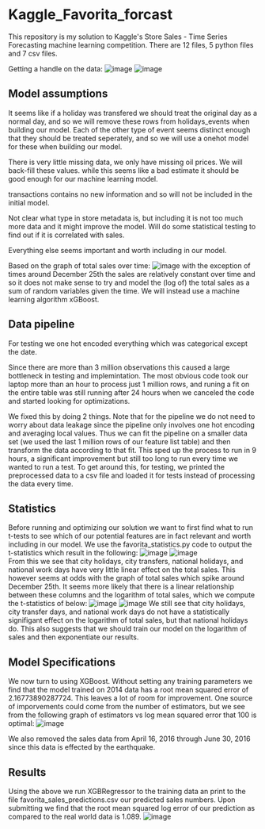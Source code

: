 # Kaggle_Favorita_forcast
This repository is my solution to Kaggle's Store Sales - Time Series Forecasting machine learning competition. There are 12 files, 5 python files and 7 csv files. 

Getting a handle on the data:
![image](https://github.com/user-attachments/assets/a828eed7-e399-4c4f-84e5-e79a72a00a56)
![image](https://github.com/user-attachments/assets/cf20e2c2-b3d1-42f8-85e6-96f88f3c190f)

## Model assumptions
It seems like if a holiday was transfered we should treat the original day as a normal day, and so we will remove these rows from holidays_events when building our model. Each of the other type of event seems distinct enough that they should be treated seperately, and so we will use a onehot model for these when building our model. 

There is very little missing data, we only have missing oil prices. We will back-fill these values. while this seems like a bad estimate it should be good enough for our machine learning model.

transactions contains no new information and so will not be included in the initial model.

Not clear what type in store metadata is, but including it is not too much more data and it might improve the model. Will do some statistical testing to find out if it is correlated with sales. 

Everything else seems important and worth including in our model.

Based on the graph of total sales over time:
![image](https://github.com/user-attachments/assets/dd4e8f9e-f5ba-4bec-b7ba-24c2eb35d605)
with the exception of times around December 25th the sales are relatively constant over time and so it does not make sense to try and model the (log of) the total sales as a sum of random variables given the time. We will instead use a machine learning algorithm xGBoost.

## Data pipeline

For testing we one hot encoded everything which was categorical except the date.

Since there are more than 3 million observations this caused a large bottleneck in testing and implemintation. The most obvious code took our laptop more than an hour to process just 1 million rows, and runing a fit on the entire table was still running after 24 hours when we canceled the code and started looking for optimizations. 

We fixed this by doing 2 things. Note that for the pipeline we do not need to worry about data leakage since the pipeline only involves one hot encoding and averaging local values. Thus we can fit the pipeline on a smaller data set (we used the last 1 million rows of our feature list table) and then transform the data according to that fit. This sped up the process to run in 9 hours, a significant improvement but still too long to run every time we wanted to run a test. To get around this, for testing, we printed the preprocessed data to a csv file and loaded it for tests instead of processing the data every time.

## Statistics
Before running and optimizing our solution we want to first find what to run t-tests to see which of our potential features are in fact relevant and worth including in our model. We use the favorita_statistics.py code to output the t-statistics which result in the following:
![image](https://github.com/user-attachments/assets/966abefa-e888-4c27-a564-9ca097ea4448)
![image](https://github.com/user-attachments/assets/44ba640f-6e5e-403e-80c8-ebadbee0b1a3)\
From this we see that city holidays, city transfers, national holidays, and national work days have very little linear effect on the total sales. This however seems at odds with the graph of total sales which spike around December 25th. It seems more likely that there is a linear relationship between these columns and the logarithm of total sales, which we compute the t-statistics of below:
![image](https://github.com/user-attachments/assets/bfd302c8-b337-466f-b493-5238078f2f09)
![image](https://github.com/user-attachments/assets/9291e1ee-2e37-4c33-8748-eb52de79ee3f)
We still see that city holidays, city transfer days, and national work days do not have a statistically signifigant effect on the logarithm of total sales, but that national holidays do. This also suggests that we should train our model on the logarithm of sales and then exponentiate our results.

## Model Specifications
We now turn to using XGBoost. Without setting any training parameters we find that the model trained on 2014 data has a root mean squared error of 2.16773890287724. This leaves a lot of room for improvement. One source of imporvements could come from the number of estimators, but we see from the following graph of estimators vs log mean squared error that 100 is optimal:
![image](https://github.com/user-attachments/assets/61cb9d9e-7a81-4931-a59d-39f6dda00fbc)

We also removed the sales data from April 16, 2016 through June 30, 2016 since this data is effected by the earthquake.

## Results
Using the above we run XGBRegressor to the training data an print to the file favorita_sales_predictions.csv our predicted sales numbers. Upon submitting we find that the root mean squared log error of our prediction as compared to the real world data is 1.089.
![image](https://github.com/user-attachments/assets/195cf0ed-38c2-451e-98bc-f7914fad2886)

